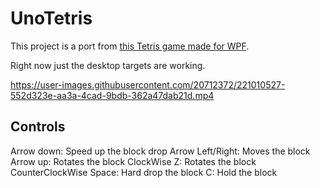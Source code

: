 # UnoTetris

This project is a port from [this Tetris game made for WPF](https://github.com/OttoBotCode/Tetris-Game).

Right now just the desktop targets are working.



https://user-images.githubusercontent.com/20712372/221010527-552d323e-aa3a-4cad-9bdb-362a47dab21d.mp4

## Controls

Arrow down: Speed up the block drop
Arrow Left/Right: Moves the block
Arrow up: Rotates the block ClockWise
Z: Rotates the block CounterClockWise
Space: Hard drop the block
C: Hold the block
